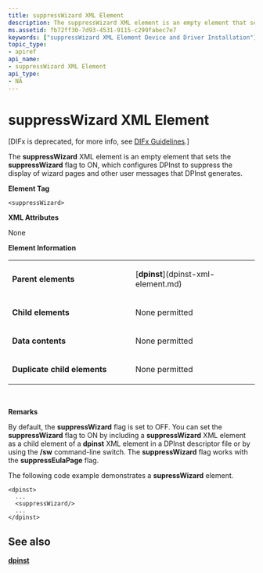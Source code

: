 ```yaml
---
title: suppressWizard XML Element
description: The suppressWizard XML element is an empty element that sets the suppressWizard flag to ON, which configures DPInst to suppress the display of wizard pages and other user messages that DPInst generates.
ms.assetid: fb72ff30-7d93-4531-9115-c299fabec7e7
keywords: ["suppressWizard XML Element Device and Driver Installation"]
topic_type:
- apiref
api_name:
- suppressWizard XML Element
api_type:
- NA
---
```


# suppressWizard XML Element


\[DIFx is deprecated, for more info, see [DIFx Guidelines](https://msdn.microsoft.com/windows/hardware/drivers/install/difx-guidelines).\]

The **suppressWizard** XML element is an empty element that sets the **suppressWizard** flag to ON, which configures DPInst to suppress the display of wizard pages and other user messages that DPInst generates.

**Element Tag**

```
<suppressWizard>
```

**XML Attributes**

None

**Element Information**

<table>
<colgroup>
<col width="50%" />
<col width="50%" />
</colgroup>
<tbody>
<tr class="odd">
<td align="left"><p><strong>Parent elements</strong></p></td>
<td align="left"><p>[<strong>dpinst</strong>](dpinst-xml-element.md)</p></td>
</tr>
<tr class="even">
<td align="left"><p><strong>Child elements</strong></p></td>
<td align="left"><p>None permitted</p></td>
</tr>
<tr class="odd">
<td align="left"><p><strong>Data contents</strong></p></td>
<td align="left"><p>None permitted</p></td>
</tr>
<tr class="even">
<td align="left"><p><strong>Duplicate child elements</strong></p></td>
<td align="left"><p>None permitted</p></td>
</tr>
</tbody>
</table>

 

**Remarks**

By default, the **suppressWizard** flag is set to OFF. You can set the **suppressWizard** flag to ON by including a **suppressWizard** XML element as a child element of a **dpinst** XML element in a DPInst descriptor file or by using the **/sw** command-line switch. The **suppressWizard** flag works with the **suppressEulaPage** flag.

The following code example demonstrates a **supressWizard** element.

```
<dpinst>
  ...
  <suppressWizard/>
  ...
</dpinst>
```

## See also


[**dpinst**](dpinst-xml-element.md)

 

 






